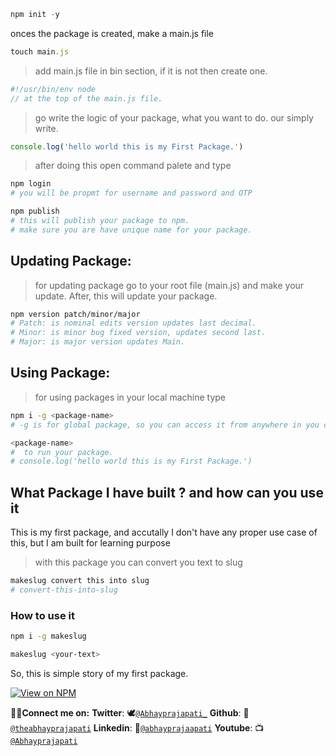 <!-- title: How I made first NPM  -->



```javascript
npm init -y
```
onces the package is created, make a main.js file

```javascript
touch main.js
```

> add main.js file in bin section, if it is not then create one.

```javascript
#!/usr/bin/env node
// at the top of the main.js file.
```

> go write the logic of your package, what you want to do.
> our simply write.

```javascript
console.log('hello world this is my First Package.')
```
> after doing this open command palete and type

```bash
npm login
# you will be propmt for username and password and OTP
```

```bash
npm publish
# this will publish your package to npm.
# make sure you are have unique name for your package.
```

## Updating Package:

> for updating package go to your root file (main.js) and make your update.
> After, this will update your package.

```bash
npm version patch/minor/major
# Patch: is nominal edits version updates last decimal.
# Minor: is minor bug fixed version, updates second last.
# Major: is major version updates Main.
```


## Using Package:
> for using packages in your local machine type

```bash
npm i -g <package-name>
# -g is for global package, so you can access it from anywhere in you computer
```

```bash
<package-name>
#  to run your package.
# console.log('hello world this is my First Package.')
```

## What Package I have built ? and how can you use it

This is my first package, and accutally I don't have any proper use case of this, but I am built for learning purpose

> with this package you can convert you text to slug

```bash
makeslug convert this into slug
# convert-this-into-slug
```

### How to use it
```bash
npm i -g makeslug
```

```bash
makeslug <your-text>
```

So, this is simple story of my first package.

[![View on NPM](https://upload.wikimedia.org/wikipedia/commons/thumb/d/db/Npm-logo.svg/100px-Npm-logo.svg.png?20140904162625 "title")](https://www.npmjs.com/package/makeslug)

**🤝🏾Connect me on:**
**Twitter**: 🕊️[`@Abhayprajapati_`](https://twitter.com/Abhayprajapati_)
**Github**: 🐧[`@theabhayprajapati`](https://github.com/theabhayprajapati)
**Linkedin**: 📌[`@abhayprajaapati`](https://www.linkedin.com/in/abhayprajaapati/)
**Youtube**: 📺[`@Abhayprajapati`](https://www.youtube.com/channel/UCUrQHSjXEAyboKLN_M0w0Mg)